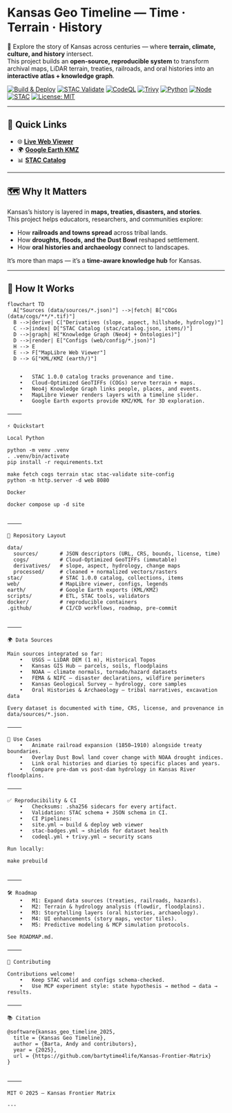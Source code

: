 # Kansas Geo Timeline — **Time · Terrain · History**

🌾 Explore the story of Kansas across centuries — where **terrain, climate, culture, and history** intersect.  
This project builds an **open-source, reproducible system** to transform archival maps, LiDAR terrain, treaties, railroads, and oral histories into an **interactive atlas + knowledge graph**.  

[![Build & Deploy](https://github.com/bartytime4life/Kansas-Frontier-Matrix/actions/workflows/site.yml/badge.svg)](https://github.com/bartytime4life/Kansas-Frontier-Matrix/actions/workflows/site.yml)
[![STAC Validate](https://github.com/bartytime4life/Kansas-Frontier-Matrix/actions/workflows/stac-badges.yml/badge.svg)](stac/catalog.json)
[![CodeQL](https://github.com/bartytime4life/Kansas-Frontier-Matrix/actions/workflows/codeql.yml/badge.svg)](…)
[![Trivy](https://github.com/bartytime4life/Kansas-Frontier-Matrix/actions/workflows/trivy.yml/badge.svg)](…)
[![Python](https://img.shields.io/badge/python-3.10+-blue.svg)](pyproject.toml)
[![Node](https://img.shields.io/badge/node-18+-green.svg)](package.json)
[![STAC](https://img.shields.io/badge/STAC-1.0.0-0A7BBB.svg)](stac/catalog.json)
[![License: MIT](https://img.shields.io/badge/license-MIT-blue.svg)](LICENSE)

---

## 🚀 Quick Links

- 🌐 **[Live Web Viewer](https://bartytime4life.github.io/Kansas-Frontier-Matrix/web/)**  
- 🌍 **[Google Earth KMZ](earth/Kansas_Terrain.kmz)**  
- 📊 **[STAC Catalog](stac/catalog.json)**  

---

## 🗺 Why It Matters

Kansas’s history is layered in **maps, treaties, disasters, and stories**.  
This project helps educators, researchers, and communities explore:

- How **railroads and towns spread** across tribal lands.  
- How **droughts, floods, and the Dust Bowl** reshaped settlement.  
- How **oral histories and archaeology** connect to landscapes.  

It’s more than maps — it’s a **time-aware knowledge hub** for Kansas.

---

## 🔧 How It Works

```mermaid
flowchart TD
  A["Sources (data/sources/*.json)"] -->|fetch| B["COGs (data/cogs/**/*.tif)"]
  B -->|derive| C["Derivatives (slope, aspect, hillshade, hydrology)"]
  C -->|index| D["STAC Catalog (stac/catalog.json, items/)"]
  D -->|graph| H["Knowledge Graph (Neo4j + Ontologies)"]
  D -->|render| E["Configs (web/config/*.json)"]
  H --> E
  E --> F["MapLibre Web Viewer"]
  D --> G["KML/KMZ (earth/)"]


	•	STAC 1.0.0 catalog tracks provenance and time.
	•	Cloud-Optimized GeoTIFFs (COGs) serve terrain + maps.
	•	Neo4j Knowledge Graph links people, places, and events.
	•	MapLibre Viewer renders layers with a timeline slider.
	•	Google Earth exports provide KMZ/KML for 3D exploration.

⸻

⚡ Quickstart

Local Python

python -m venv .venv
. .venv/bin/activate
pip install -r requirements.txt

make fetch cogs terrain stac stac-validate site-config
python -m http.server -d web 8080

Docker

docker compose up -d site


⸻

📂 Repository Layout

data/
  sources/       # JSON descriptors (URL, CRS, bounds, license, time)
  cogs/          # Cloud-Optimized GeoTIFFs (immutable)
  derivatives/   # slope, aspect, hydrology, change maps
  processed/     # cleaned + normalized vectors/rasters
stac/            # STAC 1.0.0 catalog, collections, items
web/             # MapLibre viewer, configs, legends
earth/           # Google Earth exports (KML/KMZ)
scripts/         # ETL, STAC tools, validators
docker/          # reproducible containers
.github/         # CI/CD workflows, roadmap, pre-commit


⸻

🌍 Data Sources

Main sources integrated so far:
	•	USGS — LiDAR DEM (1 m), Historical Topos
	•	Kansas GIS Hub — parcels, soils, floodplains
	•	NOAA — climate normals, tornado/hazard datasets
	•	FEMA & NIFC — disaster declarations, wildfire perimeters
	•	Kansas Geological Survey — hydrology, core samples
	•	Oral Histories & Archaeology — tribal narratives, excavation data

Every dataset is documented with time, CRS, license, and provenance in data/sources/*.json.

⸻

🎯 Use Cases
	•	Animate railroad expansion (1850–1910) alongside treaty boundaries.
	•	Overlay Dust Bowl land cover change with NOAA drought indices.
	•	Link oral histories and diaries to specific places and years.
	•	Compare pre-dam vs post-dam hydrology in Kansas River floodplains.

⸻

✅ Reproducibility & CI
	•	Checksums: .sha256 sidecars for every artifact.
	•	Validation: STAC schema + JSON schema in CI.
	•	CI Pipelines:
	•	site.yml → build & deploy web viewer
	•	stac-badges.yml → shields for dataset health
	•	codeql.yml + trivy.yml → security scans

Run locally:

make prebuild


⸻

🛠 Roadmap
	•	M1: Expand data sources (treaties, railroads, hazards).
	•	M2: Terrain & hydrology analysis (flowdir, floodplains).
	•	M3: Storytelling layers (oral histories, archaeology).
	•	M4: UI enhancements (story maps, vector tiles).
	•	M5: Predictive modeling & MCP simulation protocols.

See ROADMAP.md.

⸻

🤝 Contributing

Contributions welcome!
	•	Keep STAC valid and configs schema-checked.
	•	Use MCP experiment style: state hypothesis → method → data → results.

⸻

📚 Citation

@software{kansas_geo_timeline_2025,
  title = {Kansas Geo Timeline},
  author = {Barta, Andy and contributors},
  year = {2025},
  url = {https://github.com/bartytime4life/Kansas-Frontier-Matrix}
}


⸻

MIT © 2025 — Kansas Frontier Matrix

---
